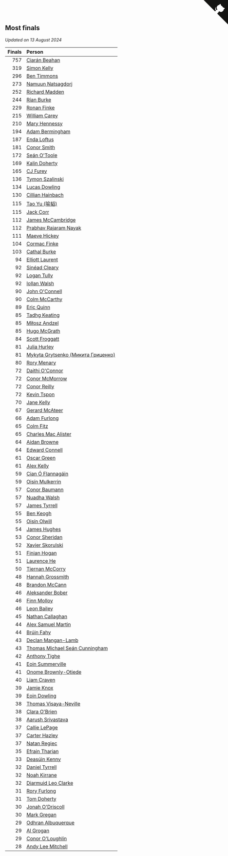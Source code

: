 ## Most finals

*Updated on 13 August 2024*

| Finals | Person |
| ---: | :--- |
| 757 | [Ciarán Beahan](https://www.worldcubeassociation.org/persons/2012BEAH01) |
| 319 | [Simon Kelly](https://www.worldcubeassociation.org/persons/2017KELL08) |
| 296 | [Ben Timmons](https://www.worldcubeassociation.org/persons/2017TIMM01) |
| 273 | [Namuun Natsagdorj](https://www.worldcubeassociation.org/persons/2019NATS02) |
| 252 | [Richard Madden](https://www.worldcubeassociation.org/persons/2017MADD04) |
| 244 | [Rían Burke](https://www.worldcubeassociation.org/persons/2019BURK05) |
| 229 | [Ronan Finke](https://www.worldcubeassociation.org/persons/2021FINK02) |
| 215 | [William Carey](https://www.worldcubeassociation.org/persons/2019CARE02) |
| 210 | [Mary Hennessy](https://www.worldcubeassociation.org/persons/2015HENN02) |
| 194 | [Adam Bermingham](https://www.worldcubeassociation.org/persons/2020BERM02) |
| 187 | [Enda Loftus](https://www.worldcubeassociation.org/persons/2021LOFT01) |
| 181 | [Conor Smith](https://www.worldcubeassociation.org/persons/2018SMIT37) |
| 172 | [Seán O'Toole](https://www.worldcubeassociation.org/persons/2017OTOO03) |
| 169 | [Kalin Doherty](https://www.worldcubeassociation.org/persons/2021DOHE02) |
| 165 | [CJ Furey](https://www.worldcubeassociation.org/persons/2022FURE01) |
| 136 | [Tymon Szalinski](https://www.worldcubeassociation.org/persons/2021SZAL01) |
| 134 | [Lucas Dowling](https://www.worldcubeassociation.org/persons/2023DOWL01) |
| 130 | [Cillian Hainbach](https://www.worldcubeassociation.org/persons/2022HAIN04) |
| 115 | [Tao Yu (喻韬)](https://www.worldcubeassociation.org/persons/2012YUTA01) |
| 115 | [Jack Corr](https://www.worldcubeassociation.org/persons/2022CORR06) |
| 112 | [James McCambridge](https://www.worldcubeassociation.org/persons/2019MCCA09) |
| 112 | [Prabhav Rajaram Nayak](https://www.worldcubeassociation.org/persons/2019NAYA01) |
| 111 | [Maeve Hickey](https://www.worldcubeassociation.org/persons/2017HICK06) |
| 104 | [Cormac Finke](https://www.worldcubeassociation.org/persons/2021FINK01) |
| 103 | [Cathal Burke](https://www.worldcubeassociation.org/persons/2021BURK03) |
| 94 | [Elliott Laurent](https://www.worldcubeassociation.org/persons/2022LAUR09) |
| 92 | [Sinéad Cleary](https://www.worldcubeassociation.org/persons/2019CLEA04) |
| 92 | [Logan Tully](https://www.worldcubeassociation.org/persons/2022TULL02) |
| 92 | [Iollan Walsh](https://www.worldcubeassociation.org/persons/2021WALS03) |
| 90 | [John O'Connell](https://www.worldcubeassociation.org/persons/2015OCON03) |
| 90 | [Colm McCarthy](https://www.worldcubeassociation.org/persons/2018MCCA02) |
| 89 | [Eric Quinn](https://www.worldcubeassociation.org/persons/2019QUIN11) |
| 85 | [Tadhg Keating](https://www.worldcubeassociation.org/persons/2022KEAT02) |
| 85 | [Miłosz Andzel](https://www.worldcubeassociation.org/persons/2022ANDZ01) |
| 85 | [Hugo McGrath](https://www.worldcubeassociation.org/persons/2022MCGR02) |
| 84 | [Scott Froggatt](https://www.worldcubeassociation.org/persons/2019FROG01) |
| 81 | [Julia Hurley](https://www.worldcubeassociation.org/persons/2022HURL02) |
| 81 | [Mykyta Grytsenko (Микита Гриценко)](https://www.worldcubeassociation.org/persons/2018GRYT01) |
| 80 | [Rory Menary](https://www.worldcubeassociation.org/persons/2022MENA01) |
| 72 | [Daithi O'Connor](https://www.worldcubeassociation.org/persons/2021OCON01) |
| 72 | [Conor McMorrow](https://www.worldcubeassociation.org/persons/2019MCMO01) |
| 72 | [Conor Reilly](https://www.worldcubeassociation.org/persons/2022REIL01) |
| 72 | [Kevin Tspon](https://www.worldcubeassociation.org/persons/2021TSPO01) |
| 70 | [Jane Kelly](https://www.worldcubeassociation.org/persons/2023KELL23) |
| 67 | [Gerard McAteer](https://www.worldcubeassociation.org/persons/2016MCAT01) |
| 66 | [Adam Furlong](https://www.worldcubeassociation.org/persons/2019FURL04) |
| 65 | [Colm Fitz](https://www.worldcubeassociation.org/persons/2017FITZ01) |
| 65 | [Charles Mac Alister](https://www.worldcubeassociation.org/persons/2022ALIS02) |
| 64 | [Aidan Browne](https://www.worldcubeassociation.org/persons/2019BROW10) |
| 64 | [Edward Connell](https://www.worldcubeassociation.org/persons/2018CONN04) |
| 61 | [Oscar Green](https://www.worldcubeassociation.org/persons/2022GREE14) |
| 61 | [Alex Kelly](https://www.worldcubeassociation.org/persons/2022KELL03) |
| 59 | [Cian Ó Flannagáin](https://www.worldcubeassociation.org/persons/2021OFLA01) |
| 59 | [Oisín Mulkerrin](https://www.worldcubeassociation.org/persons/2023MULK01) |
| 57 | [Conor Baumann](https://www.worldcubeassociation.org/persons/2009BAUM01) |
| 57 | [Nuadha Walsh](https://www.worldcubeassociation.org/persons/2021WALS04) |
| 57 | [James Tyrrell](https://www.worldcubeassociation.org/persons/2019TYRR01) |
| 55 | [Ben Keogh](https://www.worldcubeassociation.org/persons/2016KEOG01) |
| 55 | [Oisín Olwill](https://www.worldcubeassociation.org/persons/2023OLWI01) |
| 54 | [James Hughes](https://www.worldcubeassociation.org/persons/2022HUGH08) |
| 53 | [Conor Sheridan](https://www.worldcubeassociation.org/persons/2012SHER01) |
| 52 | [Xavier Skorulski](https://www.worldcubeassociation.org/persons/2019SKOR02) |
| 51 | [Finian Hogan](https://www.worldcubeassociation.org/persons/2022HOGA01) |
| 51 | [Laurence He](https://www.worldcubeassociation.org/persons/2017HELO01) |
| 50 | [Tiernan McCorry](https://www.worldcubeassociation.org/persons/2022MCCO09) |
| 48 | [Hannah Grossmith](https://www.worldcubeassociation.org/persons/2022GROS04) |
| 48 | [Brandon McCann](https://www.worldcubeassociation.org/persons/2022MCCA04) |
| 46 | [Aleksander Bober](https://www.worldcubeassociation.org/persons/2022BOBE02) |
| 46 | [Finn Molloy](https://www.worldcubeassociation.org/persons/2022MOLL03) |
| 46 | [Leon Bailey](https://www.worldcubeassociation.org/persons/2023BAIL04) |
| 45 | [Nathan Callaghan](https://www.worldcubeassociation.org/persons/2023CALL01) |
| 44 | [Alex Samuel Martin](https://www.worldcubeassociation.org/persons/2023MARA10) |
| 44 | [Brúin Fahy](https://www.worldcubeassociation.org/persons/2022FAHY01) |
| 43 | [Declan Mangan-Lamb](https://www.worldcubeassociation.org/persons/2023MANG02) |
| 43 | [Thomas Michael Seán Cunningham](https://www.worldcubeassociation.org/persons/2022CUNN04) |
| 42 | [Anthony Tighe](https://www.worldcubeassociation.org/persons/2021TIGH01) |
| 41 | [Eoin Summerville](https://www.worldcubeassociation.org/persons/2016SUMM02) |
| 41 | [Onome Brownly-Otiede](https://www.worldcubeassociation.org/persons/2023BROW36) |
| 40 | [Liam Craven](https://www.worldcubeassociation.org/persons/2017CRAV01) |
| 39 | [Jamie Knox](https://www.worldcubeassociation.org/persons/2023KNOX02) |
| 39 | [Eoin Dowling](https://www.worldcubeassociation.org/persons/2017DOWL01) |
| 38 | [Thomas Visaya-Neville](https://www.worldcubeassociation.org/persons/2014VISA01) |
| 38 | [Clara O'Brien](https://www.worldcubeassociation.org/persons/2021OBRI04) |
| 38 | [Aarush Srivastava](https://www.worldcubeassociation.org/persons/2021SRIV01) |
| 37 | [Callie LePage](https://www.worldcubeassociation.org/persons/2023LEPA01) |
| 37 | [Carter Hazley](https://www.worldcubeassociation.org/persons/2022HAZL01) |
| 37 | [Natan Regiec](https://www.worldcubeassociation.org/persons/2022REGI03) |
| 35 | [Efrain Tharian](https://www.worldcubeassociation.org/persons/2023THAR03) |
| 33 | [Deasúin Kenny](https://www.worldcubeassociation.org/persons/2022KENN12) |
| 32 | [Daniel Tyrrell](https://www.worldcubeassociation.org/persons/2023TYRR01) |
| 32 | [Noah Kirrane](https://www.worldcubeassociation.org/persons/2022KIRR02) |
| 32 | [Diarmuid Leo Clarke](https://www.worldcubeassociation.org/persons/2022CLAR14) |
| 31 | [Rory Furlong](https://www.worldcubeassociation.org/persons/2022FURL01) |
| 31 | [Tom Doherty](https://www.worldcubeassociation.org/persons/2017DOHE01) |
| 30 | [Jonah O'Driscoll](https://www.worldcubeassociation.org/persons/2023ODRI01) |
| 30 | [Mark Gregan](https://www.worldcubeassociation.org/persons/2019GREG04) |
| 29 | [Odhran Albuquerque](https://www.worldcubeassociation.org/persons/2023ALBU01) |
| 29 | [Al Grogan](https://www.worldcubeassociation.org/persons/2018GROG01) |
| 29 | [Conor O'Loughlin](https://www.worldcubeassociation.org/persons/2018OLOU01) |
| 28 | [Andy Lee Mitchell](https://www.worldcubeassociation.org/persons/2017MITC05) |


<a href="https://github.com/simonkellly/wca_statistics_ireland" class="github-corner" aria-label="View source on Github"><svg width="80" height="80" viewBox="0 0 250 250" style="fill:#151513; color:#fff; position: absolute; top: 0; border: 0; right: 0;" aria-hidden="true"><path d="M0,0 L115,115 L130,115 L142,142 L250,250 L250,0 Z"></path><path d="M128.3,109.0 C113.8,99.7 119.0,89.6 119.0,89.6 C122.0,82.7 120.5,78.6 120.5,78.6 C119.2,72.0 123.4,76.3 123.4,76.3 C127.3,80.9 125.5,87.3 125.5,87.3 C122.9,97.6 130.6,101.9 134.4,103.2" fill="currentColor" style="transform-origin: 130px 106px;" class="octo-arm"></path><path d="M115.0,115.0 C114.9,115.1 118.7,116.5 119.8,115.4 L133.7,101.6 C136.9,99.2 139.9,98.4 142.2,98.6 C133.8,88.0 127.5,74.4 143.8,58.0 C148.5,53.4 154.0,51.2 159.7,51.0 C160.3,49.4 163.2,43.6 171.4,40.1 C171.4,40.1 176.1,42.5 178.8,56.2 C183.1,58.6 187.2,61.8 190.9,65.4 C194.5,69.0 197.7,73.2 200.1,77.6 C213.8,80.2 216.3,84.9 216.3,84.9 C212.7,93.1 206.9,96.0 205.4,96.6 C205.1,102.4 203.0,107.8 198.3,112.5 C181.9,128.9 168.3,122.5 157.7,114.1 C157.9,116.9 156.7,120.9 152.7,124.9 L141.0,136.5 C139.8,137.7 141.6,141.9 141.8,141.8 Z" fill="currentColor" class="octo-body"></path></svg></a><style>.github-corner:hover .octo-arm{animation:octocat-wave 560ms ease-in-out}@keyframes octocat-wave{0%,100%{transform:rotate(0)}20%,60%{transform:rotate(-25deg)}40%,80%{transform:rotate(10deg)}}@media (max-width:500px){.github-corner:hover .octo-arm{animation:none}.github-corner .octo-arm{animation:octocat-wave 560ms ease-in-out}}</style>
